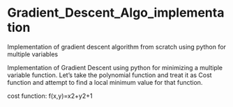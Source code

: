 # Gradient_Descent_Algo_implementation
Implementation of gradient descent algorithm from scratch using python for multiple variables

Implementation of Gradient Descent using python for minimizing a multiple variable function.
Let’s take the polynomial function and treat it as Cost function and attempt to find a local minimum value for that function.

cost function: f(x,y)=x2+y2+1
